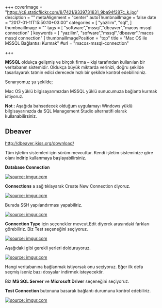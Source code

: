 +++
coverImage = "https://c8.staticflickr.com/8/7421/9339731831_9ba94f287c_k.jpg"
desciption = ""
metaAlignment = "center"
autoThumbnailImage = false
date = "2017-01-11T15:50:10+03:00"
categories = [
  "yazilim",
  "sql",
]
thumbnailImage = ""
tags = [
  "software","mssql","dbeaver","macos mssql connection"
]
keywords = [
  "yazilim",
  "sofware","mssql","dbeaver","macos mssql connection"
]
thumbnailImagePosition = "top"
title = "Mac OS ile MSSQL Bağlantısı Kurmak"
#url = "macos-mssql-connection"

+++


**MSSQL** oldukça gelişmiş ve birçok firma – kişi tarafından kullanılan bir veritabanın sistemidir. Oldukça büyük miktarda verinizi, doğru şekilde tasarlayarak tatmin edici derecede hızlı bir şekilde kontrol edebilirsiniz.

Senaryomuz şu şekilde;

Mac OS yüklü bilgisayarımızdan MSSQL yüklü sunucumuza bağlantı kurmak istiyoruz.

**Not :** Aşağıda bahsedecek olduğum uygulamayı  Windows yüklü bilgisayarınızda da SQL Management Studio alternatifi olarak kullanabilirsiniz.

 

## Dbeaver

http://dbeaver.jkiss.org/download/


Tüm işletim sistemleri için sürüm mevcuttur. Kendi işletim sisteminize göre olanı indirip kullanmaya başlayabilirsiniz.

**Database Connection**

<a href="http://imgur.com/RQqA0wI"><img src="http://i.imgur.com/RQqA0wI.png" title="source: imgur.com" /></a>

**Connections** a sağ tıklayarak Create New Connection diyoruz.

<a href="http://imgur.com/wb55lJW"><img src="http://i.imgur.com/wb55lJW.png" title="source: imgur.com" /></a>

Burada SSH yapılandırması yapabiliriz.

<a href="http://imgur.com/R0Vtyt9"><img src="http://i.imgur.com/R0Vtyt9.png" title="source: imgur.com" /></a>

**Connection Type** için seçenekler mevcut.Edit diyerek arasındaki farkları görebiliriz. Biz Test seçeneğini seçiyoruz.

<a href="http://imgur.com/6ft683a"><img src="http://i.imgur.com/6ft683a.png" title="source: imgur.com" /></a>

Aşağıdaki gibi gerekli yerleri dolduruyoruz.

<a href="http://imgur.com/BoSw3vL"><img src="http://i.imgur.com/BoSw3vL.png" title="source: imgur.com" /></a>

Hangi veritabanına bağlanmak istiyorsak onu seçiyoruz. Eğer ilk defa seçmiş iseniz bazı dosyalar indirmek isteyecektir.

Biz **MS SQL Server** ve **Microsoft Driver** seçeneğini seçiyoruz.

**Test Connection** butonuna basarak bağlantı durumunu kontrol edebiliriz.

<a href="http://imgur.com/zM89SAI"><img src="http://i.imgur.com/zM89SAI.png" title="source: imgur.com" /></a>

 

 

 



